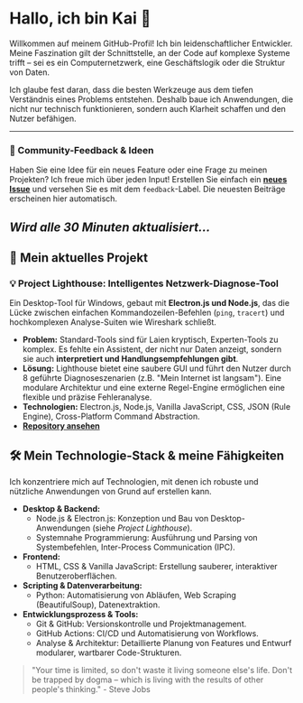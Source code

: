 # Hallo, ich bin Kai 👋

Willkommen auf meinem GitHub-Profil! Ich bin leidenschaftlicher Entwickler. Meine Faszination gilt der Schnittstelle, an der Code auf komplexe Systeme trifft – sei es ein Computernetzwerk, eine Geschäftslogik oder die Struktur von Daten.

Ich glaube fest daran, dass die besten Werkzeuge aus dem tiefen Verständnis eines Problems entstehen. Deshalb baue ich Anwendungen, die nicht nur technisch funktionieren, sondern auch Klarheit schaffen und den Nutzer befähigen.

---

### 💬 Community-Feedback & Ideen

Haben Sie eine Idee für ein neues Feature oder eine Frage zu meinen Projekten? Ich freue mich über jeden Input! Erstellen Sie einfach ein **[neues Issue](https://github.com/nakzyhyh/nakzyhyh/issues/new/choose)** und versehen Sie es mit dem `feedback`-Label. Die neuesten Beiträge erscheinen hier automatisch.

*Wird alle 30 Minuten aktualisiert...*
---

## 🚀 Mein aktuelles Projekt

### 💡 Project Lighthouse: Intelligentes Netzwerk-Diagnose-Tool
Ein Desktop-Tool für Windows, gebaut mit **Electron.js und Node.js**, das die Lücke zwischen einfachen Kommandozeilen-Befehlen (`ping`, `tracert`) und hochkomplexen Analyse-Suiten wie Wireshark schließt.

* **Problem:** Standard-Tools sind für Laien kryptisch, Experten-Tools zu komplex. Es fehlte ein Assistent, der nicht nur Daten anzeigt, sondern sie auch **interpretiert und Handlungsempfehlungen gibt**.
* **Lösung:** Lighthouse bietet eine saubere GUI und führt den Nutzer durch 8 geführte Diagnoseszenarien (z.B. "Mein Internet ist langsam"). Eine modulare Architektur und eine externe Regel-Engine ermöglichen eine flexible und präzise Fehleranalyse.
* **Technologien:** Electron.js, Node.js, Vanilla JavaScript, CSS, JSON (Rule Engine), Cross-Platform Command Abstraction.
* **[Repository ansehen](https://github.com/nakzyhyh/lighthouse-netzwerkanalyse)**

## 🛠️ Mein Technologie-Stack & meine Fähigkeiten

Ich konzentriere mich auf Technologien, mit denen ich robuste und nützliche Anwendungen von Grund auf erstellen kann.

* **Desktop & Backend:**
    * Node.js & Electron.js: Konzeption und Bau von Desktop-Anwendungen (siehe *Project Lighthouse*).
    * Systemnahe Programmierung: Ausführung und Parsing von Systembefehlen, Inter-Process Communication (IPC).
* **Frontend:**
    * HTML, CSS & Vanilla JavaScript: Erstellung sauberer, interaktiver Benutzeroberflächen.
* **Scripting & Datenverarbeitung:**
    * Python: Automatisierung von Abläufen, Web Scraping (BeautifulSoup), Datenextraktion.
* **Entwicklungsprozess & Tools:**
    * Git & GitHub: Versionskontrolle und Projektmanagement.
    * GitHub Actions: CI/CD und Automatisierung von Workflows.
    * Analyse & Architektur: Detaillierte Planung von Features und Entwurf modularer, wartbarer Code-Strukturen.


> "Your time is limited, so don't waste it living someone else's life. Don't be trapped by dogma – which is living with the results of other people's thinking." - Steve Jobs
